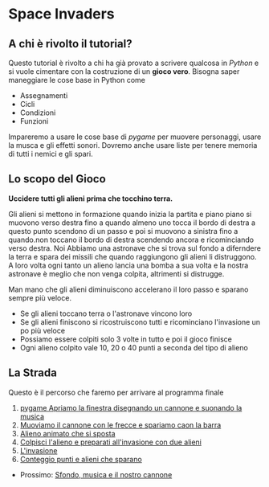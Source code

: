 # Space Invaders

## A chi è rivolto il tutorial?

Questo tutorial è rivolto a chi ha già provato a scrivere qualcosa in *Python* e si vuole cimentare con la costruzione
di un **gioco vero**. Bisogna saper maneggiare le cose base in Python come

* Assegnamenti
* Cicli
* Condizioni
* Funzioni

Impareremo a usare le cose base di *pygame* per muovere personaggi, usare la musca e gli effetti sonori. Dovremo 
anche usare liste per tenere memoria di tutti i nemici e gli spari.

## Lo scopo del Gioco

**Uccidere tutti gli alieni prima che tocchino terra.**

Gli alieni si mettono in formazione quando inizia la partita e piano piano si muovono verso destra fino a quando almeno
uno tocca il bordo di destra a questo punto scendono di un passo e poi si muovono a sinistra fino a quando.non toccano
il bordo di destra scendendo ancora e ricominciando verso destra. Noi Abbiamo una astronave che si trova sul fondo a 
diferndere la terra e spara dei missili che quando raggiungono gli alieni li distruggono. A loro volta ogni tanto un
alieno lancia una bomba a sua volta e la nostra astronave è meglio che non venga colpita, altrimenti si distrugge.

Man mano che gli alieni diminuiscono accelerano il loro passo e sparano sempre più veloce. 

* Se gli alieni toccano terra o l'astronave vincono loro
* Se gli alieni finiscono si ricostruiscono tutti e ricominciano l'invasione un po più veloce
* Possiamo essere colpiti solo 3 volte in tutto e poi il gioco finisce
* Ogni alieno colpito vale 10, 20 o 40 punti a seconda del tipo di alieno

## La Strada

Questo è il percorso che faremo per arrivare al programma finale

1. [pygame Apriamo la finestra disegnando un cannone e suonando la musica](inizio.md)
2. [Muoviamo il cannone con le frecce e spariamo caon la barra](muovi.md)
3. [Alieno animato che si sposta](alieno.md)
4. [Colpisci l'alieno e preparati all'invasione con due alieni](alieno_colpito.md)
5. [L'invasione](invasione.md)
6. [Conteggio punti e alieni che sparano](punti_spari.md)

* Prossimo: [Sfondo, musica e il nostro cannone](inizio.md) 